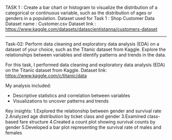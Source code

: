 TASK 1 :
Create a bar chart or histogram to visualize the distribution of a categorical or continuous variable, such as the distribution of ages or genders in a population. 
Dataset used for Task 1 : Shop Customer Data 
Dataset name : Customer.csv 
Dataset link : https://www.kaggle.com/datasets/datascientistanna/customers-dataset
________________________________________________________________________________________________________________________________________________________________________________
Task-02: 
Perform data cleaning and exploratory data analysis (EDA) on a dataset of your choice, such as the Titanic dataset from Kaggle. 
Explore the relationships between variables and identify patterns and trends in the data.

For this task, I performed data cleaning and exploratory data analysis (EDA) on the Titanic dataset from Kaggle. 
Dataset link: https://www.kaggle.com/c/titanic/data 

My analysis included:

- Descriptive statistics and correlation between variables
- Visualizations to uncover patterns and trends 

Key insights:
1.Explored the relationship between gender and survival rate 
2.Analyzed age distribution by ticket class and gender 
3.Examined class-based fare structure 
4.Created a count plot showing survival counts by gender
5.Developed a bar plot representing the survival rate of males and females
